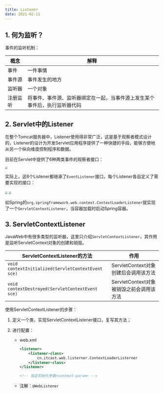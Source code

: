 ```yaml
---
title: Listener
date: 2021-02-11
---
```


## 1. 何为监听？

事件的监听机制：

| **概念** | **解释**                                                     |
| -------- | ------------------------------------------------------------ |
| 事件     | 一件事情                                                     |
| 事件源   | 事件发生的地方                                               |
| 监听器   | 一个对象                                                     |
| 注册监听 | 将事件、事件源、监听器绑定在一起，当事件源上发生某个事件后，执行监听器代码 |

## 2. Servlet中的Listener

在整个Tomcat服务器中，Listener使用得非常广泛，这是基于观察者模式设计的，Listener的设计为开发Servlet应用程序提供了一种快捷的手段，能够方便地从另一个纵向维度控制程序和数据。

目前在Servlet中提供了6种两类事件的观察者接口：

<img src="https://chua-n.gitee.io/figure-bed/notebook/JavaWeb/后端/27.png" style="zoom:50%;" />

实际上，这6个Listener都继承了`EventListener`接口，每个Listener各自定义了需要实现的接口：

<img src="https://chua-n.gitee.io/figure-bed/notebook/JavaWeb/后端/28.png" style="zoom:50%;" />

<img src="https://chua-n.gitee.io/figure-bed/notebook/JavaWeb/后端/29.png" style="zoom:50%;" />

如Spring的`org.springframework.web.context.ContextLoaderListener`就实现了一个`ServletContextListener`，当容器加载时启动Spring容器。

## 3. ServletContextListener

JavaWeb中有很多类型的监听器，这里只介绍`ServletContextListener`，其作用是监听ServletContext对象的创建和销毁。

| ServletContextListener的方法                       | 作用                                     |
| -------------------------------------------------- | ---------------------------------------- |
| `void contextInitialized(ServletContextEvent sce)` | ServletContext对象创建后会调用该方法     |
| `void contextDestroyed(ServletContextEvent sce)`   | ServletContext对象被销毁之前会调用该方法 |

使用ServletContextListener的步骤：

1. 定义一个类，实现ServletContextListener接口，复写其方法；

2. 进行配置：

    - web.xml

        ```xml
        <listener>
            <listener-class>   
                cn.itcast.web.listerner.ContextLoaderListerner
            </listener-class>
        </listener>
        
        <!-- 指定初始化参数<context-param> -->
        ```

    - 注解：`@WebListener`


